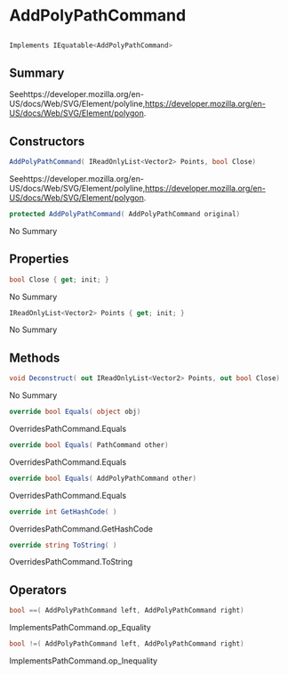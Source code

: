 # AddPolyPathCommand

## 
```c#
Implements IEquatable<AddPolyPathCommand>
```

## Summary

Seehttps://developer.mozilla.org/en-US/docs/Web/SVG/Element/polyline,https://developer.mozilla.org/en-US/docs/Web/SVG/Element/polygon.
## Constructors

```c#
AddPolyPathCommand( IReadOnlyList<Vector2> Points, bool Close) 
```
Seehttps://developer.mozilla.org/en-US/docs/Web/SVG/Element/polyline,https://developer.mozilla.org/en-US/docs/Web/SVG/Element/polygon.
```c#
protected AddPolyPathCommand( AddPolyPathCommand original) 
```
No Summary
## Properties

```c#
bool Close { get; init; } 
```
No Summary
```c#
IReadOnlyList<Vector2> Points { get; init; } 
```
No Summary
## Methods

```c#
void Deconstruct( out IReadOnlyList<Vector2> Points, out bool Close) 
```
No Summary
```c#
override bool Equals( object obj) 
```
OverridesPathCommand.Equals
```c#
override bool Equals( PathCommand other) 
```
OverridesPathCommand.Equals
```c#
override bool Equals( AddPolyPathCommand other) 
```
OverridesPathCommand.Equals
```c#
override int GetHashCode( ) 
```
OverridesPathCommand.GetHashCode
```c#
override string ToString( ) 
```
OverridesPathCommand.ToString
## Operators

```c#
bool ==( AddPolyPathCommand left, AddPolyPathCommand right) 
```
ImplementsPathCommand.op_Equality
```c#
bool !=( AddPolyPathCommand left, AddPolyPathCommand right) 
```
ImplementsPathCommand.op_Inequality
